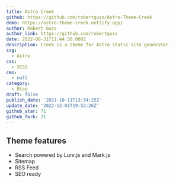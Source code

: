 ```yaml
---
title: Astro Creek
github: https://github.com/robertguss/Astro-Theme-Creek
demo: https://astro-theme-creek.netlify.app/
author: Robert Guss
author_link: https://github.com/robertguss
date: 2022-08-31T11:44:50.000Z
description: Creek is a theme for Astro static site generator.
ssg:
  - Astro
css:
  - SCSS
cms:
  - null
category:
  - Blog
draft: false
publish_date: '2021-10-11T13:34:25Z'
update_date: '2022-12-01T19:52:26Z'
github_star: 71
github_fork: 31
---
```


## Theme features

- Search powered by Lunr.js and Mark.js
- Sitemap
- RSS Feed
- SEO ready
